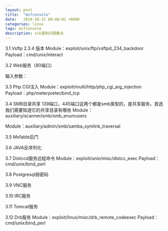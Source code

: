 ```yaml
---
layout: post
title:  "msfconsole"
date:   2018-10-15 00:00:01 +0800
categories: linux
tags: msfconsole
description: ssh遇到问题集合
---
```

3.1	Vsftp 2.3.4 版本
Module：exploit/unix/ftp/vsftpd_234_backdoor
Payload：cmd/unix/interact

3.2	Web服务（80端口）


输入参数：

3.3	Php CGI注入
Module：exploit/multi/http/php_cgi_arg_injection
Payload：php/meterpreter/bind_tcp

3.4	SMB目录共享
139端口，445端口这两个都是smb类型的，是共享服务，首选我们需要知道它的共享目录有哪些
Module：auxiliary/scanner/smb/smb_enumusers

Module：auxiliary/admin/smb/samba_symlink_traversal



3.5	Msfable后门

3.6	JAVA反序列化

3.7	Distccd服务远程命令
Module：exploit/unix/misc/distcc_exec
Payload：cmd/unix/bind_perl

3.8	Postgresql弱密码

3.9	VNC服务

3.10	IRC服务

3.11	Tomcat服务

3.12	Drb服务
Module：exploit/linux/misc/drb_remote_codeexec
Payload：cmd/unix/bind_perl
